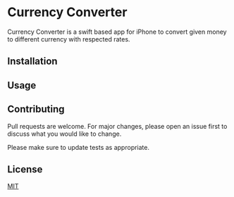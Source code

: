# Currency Converter

Currency Converter is a swift based app for iPhone to convert given money to different currency with respected rates.

## Installation



## Usage


## Contributing
Pull requests are welcome. For major changes, please open an issue first to discuss what you would like to change.

Please make sure to update tests as appropriate.

## License
[MIT](https://choosealicense.com/licenses/mit/)
